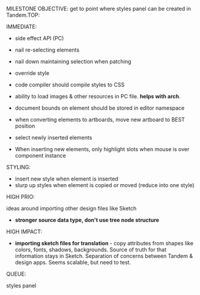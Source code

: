 MILESTONE OBJECTIVE: get to point where styles panel can be created in Tandem.TOP:

IMMEDIATE:

* side effect API (PC)
* nail re-selecting elements
* nail down maintaining selection when patching

* override style
* code compiler should compile styles to CSS
* ability to load images & other resources in PC file. **helps with arch**.
* document bounds on element should be stored in editor namespace
* when converting elements to artboards, move new artboard to BEST position
* select newly inserted elements
* When inserting new elements, only highlight slots when mouse is over component instance

STYLING:

* insert new style when element is inserted
* slurp up styles when element is copied or moved (reduce into one style)

HIGH PRIO:

ideas around importing other design files like Sketch

* **stronger source data type, don't use tree node structure**

HIGH IMPACT:

* **importing sketch files for translation** - copy attributes from shapes like colors, fonts, shadows, backgrounds. Source of truth for that information stays in Sketch. Separation of concerns between Tandem & design apps. Seems scalable, but need to test.

QUEUE:

styles panel
